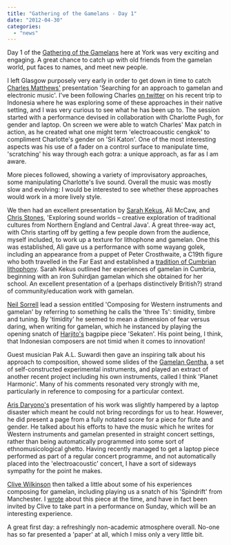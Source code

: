 ```yaml
---
title: "Gathering of the Gamelans - Day 1"
date: "2012-04-30"
categories: 
  - "news"
---
```


Day 1 of the [Gathering of the Gamelans](http://www.york.ac.uk/music/conferences/gathering-of-the-gamelans/) here at York was very exciting and engaging. A great chance to catch up with old friends from the gamelan world, put faces to names, and meet new people.

I left Glasgow purposely very early in order to get down in time to catch [Charles Matthews'](http://www.ardisson.net/) presentation 'Searching for an approach to gamelan and electronic music'. I've been following Charles [on twitter](http://twitter.com/matthewscharles) on his recent trip to Indonesia where he was exploring some of these approaches in their native setting, and I was very curious to see what he has been up to. The session started with a performance devised in collaboration with Charlotte Pugh, for gender and laptop. On screen we were able to watch Charles' Max patch in action, as he created what one might term 'electroacoustic cengkok' to compliment Charlotte's gender on 'Sri Katon'. One of the most interesting aspects was his use of a fader on a control surface to manipulate time, 'scratching' his way through each gotra: a unique approach, as far as I am aware.

More pieces followed, showing a variety of improvisatory approaches, some manipulating Charlotte's live sound. Overall the music was mostly slow and evolving: I would be interested to see whether these approaches would work in a more lively style.

We then had an excellent presentation by [Sarah Kekus](http://www.linkedin.com/pub/sarah-kekus/33/252/465), Ali McCaw, and [Chris Stones](www.soundwave.org.uk/), 'Exploring sound worlds – creative exploration of traditional cultures from Northern England and Central Java'. A great three-way act, with Chris starting off by getting a few people down from the audience, myself included, to work up a texture for lithophone and gamelan. One this was established, Ali gave us a performance with some wayang golek, including an appearance from a puppet of Peter Crosthwaite, a C19th figure who both travelled in the Far East and established a [tradition of Cumbrian lithophony](http://www.musicalstones.blogspot.co.uk/). Sarah Kekus outlined her experiences of gamelan in Cumbria, beginning with an iron Suhirdjan gamelan which she obtained for her school. An excellent presentation of a (perhaps distinctively British?) strand of community/education work with gamelan.

[Neil Sorrell](http://www-users.york.ac.uk/~nfis1/) lead a session entitled 'Composing for Western instruments and gamelan' by referring to something he calls the 'three Ts': timidity, timbre and tuning. By 'timidity' he seemed to mean a dimension of fear versus daring, when writing for gamelan, which he instanced by playing the opening snatch of [Harjito's](http://www.umassd.edu/cvpa/faculty/harjitoim/) bagpipe piece 'Sekaten'. His point being, I think, that Indonesian composers are not timid when it comes to innovation!

Guest musician Pak A.L. Suwardi then gave an inspiring talk about his approach to composition, showed some slides of the [Gamelan Gentha](http://www.thejakartapost.com/news/2001/09/06/suwardi-revives-dead-039gentha039-gamelan-sounds.html), a set of self-constructed experimental instruments, and played an extract of another recent project including his own instruments, called I think 'Planet Harmonic'. Many of his comments resonated very strongly with me, particularly in reference to composing for a particular context.

[Aris Daryono's](http://soundcloud.com/aris-daryono) presentation of his work was slightly hampered by a laptop disaster which meant he could not bring recordings for us to hear. However, he did present a page from a fully notated score for a piece for flute and gender. He talked about his efforts to have the music which he writes for Western instruments and gamelan presented in straight concert settings, rather than being automatically programmed into some sort of ethnomusicological ghetto. Having recently managed to get a laptop piece performed as part of a regular concert programme, and not automatically placed into the 'electroacoustic' concert, I have a sort of sideways sympathy for the point he makes.

[Clive Wilkinson](http://www.frogpeak.org/fpartists/fpwilkinson.html) then talked a little about some of his experiences composing for gamelan, including playing us a snatch of his 'Spindrift' from Manchester. I [wrote](http://theplugboard.blogspot.co.uk/2009/11/gamelan-weekend-at-rncm-sunday.html) about this piece at the time, and have in fact been invited by Clive to take part in a performance on Sunday, which will be an interesting experience.

A great first day: a refreshingly non-academic atmosphere overall. No-one has so far presented a 'paper' at all, which I miss only a very little bit.
